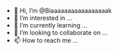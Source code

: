 - 👋 Hi, I’m @Biaaaaaaaaaaaaaaaaak
- 👀 I’m interested in ...
- 🌱 I’m currently learning ...
- 💞️ I’m looking to collaborate on ...
- 📫 How to reach me ...

<!---
Biaaaaaaaaaaaaaaaaak/Biaaaaaaaaaaaaaaaaak is a ✨ special ✨ repository because its `README.md` (this file) appears on your GitHub profile.
You can click the Preview link to take a look at your changes.
--->
